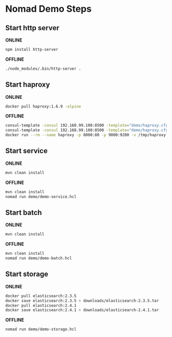 # Nomad Demo Steps

## Start http server
**ONLINE**
```sh
npm install http-server
```
**OFFLINE**
```sh
./node_modules/.bin/http-server .
```

## Start haproxy
**ONLINE**
```sh
docker pull haproxy:1.6.9 -alpine
```
**OFFLINE**
```sh
consul-template -consul 192.168.99.100:8500 -template="demo/haproxy.cfg.ctmpl:/tmp/haproxy.cfg:docker kill -s HUP haproxy"
consul-template -consul 192.168.99.100:8500 -template="demo/haproxy.cfg.ctmpl:/tmp/haproxy.cfg"
docker run --rm --name haproxy -p 8000:80 -p 9000:9200 -v /tmp/haproxy.cfg:/usr/local/etc/haproxy/haproxy.cfg:ro haproxy:1.6.9-alpine
```

## Start service
**ONLINE**
```sh
mvn clean install
```
**OFFLINE**
```sh
mvn clean install
nomad run demo/demo-service.hcl
```

## Start batch
**ONLINE**
```sh
mvn clean install
```
**OFFLINE**
```sh
mvn clean install
nomad run demo/demo-batch.hcl
```

## Start storage
**ONLINE**
```sh
docker pull elasticsearch:2.3.5
docker save elasticsearch:2.3.5 > downloads/elasticsearch-2.3.5.tar
docker pull elasticsearch:2.4.1
docker save elasticsearch:2.4.1 > downloads/elasticsearch-2.4.1.tar
```
**OFFLINE**
```sh
nomad run demo/demo-storage.hcl
```